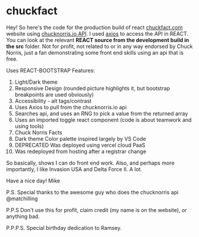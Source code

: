 # chuckfact
Hey! So here's the code for the production build of react [chuckfact.com](https://www.chuckfact.com) website using [chucknorris.io API](https://api.chucknorris.io/). I used [axios](https://www.npmjs.com/package/react-axios?activeTab=readme) to access the API in REACT.
You can look at the relevant **REACT source from the development build in the src** folder. Not for profit, not related to or in any way endorsed by Chuck Norris, just a fan demonstrating some front end skills using an api that is free. 

Uses REACT-BOOTSTRAP
Features:
1. Light/Dark theme
2. Responsive Design (rounded picture highlights it, but bootstrap breakpoints are used obviously)
3. Accessibility - alt tags/contrast
4. Uses Axios to pull from the chucknorris.io api
5. Searches api, and uses an RNG to pick a value from the returned array
6. Uses an imported toggle react component (code is about teamwork and using tools)
7. Chuck Norris Facts
8. Dark theme Color palette inspired largely by VS Code
9. DEPRECATED Was deployed using vercel cloud PaaS
10. Was redeployed from hosting after a registrar change

So basically, shows I can do front end work. Also, and perhaps more importantly, I like Invasion USA and Delta Force II. A lot.

Have a nice day!
Mike

P.S. Special thanks to the awesome guy who does the chucknorris api @matchilling

P.P.S Don't use this for profit, claim credit (my name is on the website), or anything bad.

P.P.P.S. Special birthday dedication to Ramsey.
